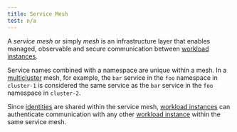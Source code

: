 ```yaml
---
title: Service Mesh
test: n/a
---
```


A *service mesh* or simply *mesh* is an infrastructure layer that enables
managed, observable and secure communication between
[workload instances](/es/docs/reference/glossary/#workload-instance).

Service names combined with a namespace are unique within a mesh.
In a [multicluster](/es/docs/reference/glossary/#multicluster) mesh, for example,
the `bar` service in the `foo` namespace in `cluster-1` is considered the same
service as the `bar` service in the `foo` namespace in `cluster-2`.

Since [identities](/es/docs/reference/glossary/#identity) are shared within the service
mesh, [workload instances](/es/docs/reference/glossary/#workload-instance) can authenticate communication with any other [workload
instance](/es/docs/reference/glossary/#workload-instance) within the same service mesh.

